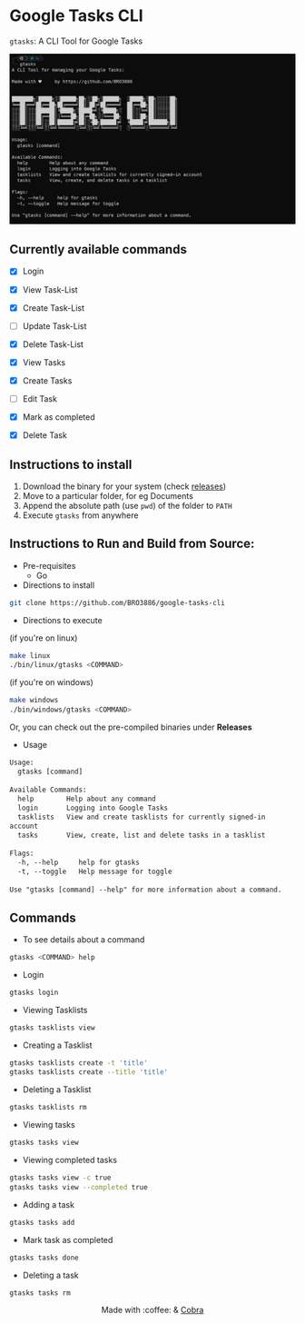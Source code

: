 # Google Tasks CLI

`gtasks`: A CLI Tool for Google Tasks

![gtasks](./.github/gtasks.png)

## Currently available commands

- [x] Login
- [x] View Task-List
- [x] Create Task-List
- [ ] Update Task-List
- [x] Delete Task-List
- [x] View Tasks
- [x] Create Tasks
- [ ] Edit Task
- [x] Mark as completed
- [x] Delete Task


## Instructions to install

1. Download the binary for your system (check [releases](https://github.com/BRO3886/google-tasks-cli/releases))
2. Move to a particular folder, for eg Documents
3. Append the absolute path (use ```pwd```) of the folder to ```PATH```
4. Execute ```gtasks``` from anywhere

## Instructions to Run and Build from Source:
  - Pre-requisites
    - Go
  - Directions to install
  ```bash
  git clone https://github.com/BRO3886/google-tasks-cli
  ```
  - Directions to execute
  
  (if you're on linux)
  
  ```bash
  make linux 
  ./bin/linux/gtasks <COMMAND>
  ```

  (if you're on windows)
  
  ```bash
  make windows
  ./bin/windows/gtasks <COMMAND>
  ```

  Or, you can check out the pre-compiled binaries under **Releases**

  - Usage
```
Usage:
  gtasks [command]

Available Commands:
  help        Help about any command
  login       Logging into Google Tasks
  tasklists   View and create tasklists for currently signed-in account
  tasks       View, create, list and delete tasks in a tasklist

Flags:
  -h, --help     help for gtasks
  -t, --toggle   Help message for toggle

Use "gtasks [command] --help" for more information about a command.
```

## Commands

* To see details about a command
```bash
gtasks <COMMAND> help
```

* Login
```bash
gtasks login
```
* Viewing Tasklists
```bash
gtasks tasklists view
```
* Creating a Tasklist
```bash
gtasks tasklists create -t 'title'
gtasks tasklists create --title 'title'
```
* Deleting a Tasklist
```bash
gtasks tasklists rm
```
* Viewing tasks
```bash
gtasks tasks view
```
* Viewing completed tasks
```bash
gtasks tasks view -c true
gtasks tasks view --completed true
```
* Adding a task
```bash
gtasks tasks add
```
* Mark task as completed
```bash
gtasks tasks done
```
* Deleting a task
```bash
gtasks tasks rm
```

<div align="center">
Made with :coffee: & <a href="https://cobra.dev">Cobra</a>
</div>
